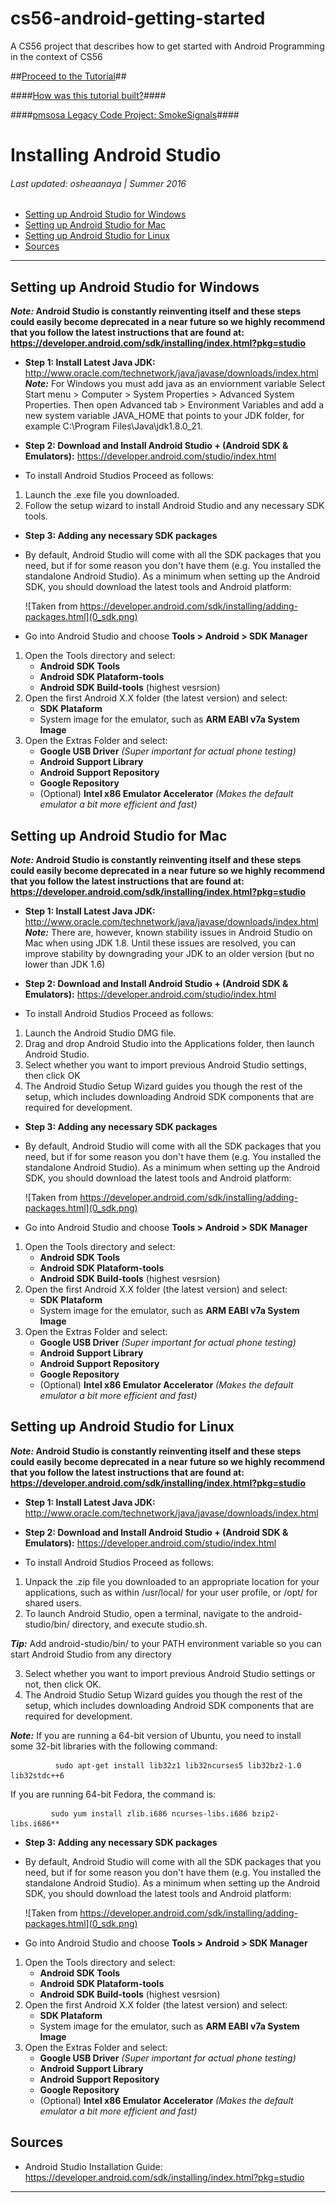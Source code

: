 # cs56-android-getting-started
A CS56 project that describes how to get started with Android Programming in the context of CS56

##[Proceed to the Tutorial](/docs/tutorial/index.md)##

####[How was this tutorial built?](GitTutorialBuilding.md)####

####[pmsosa Legacy Code Project: SmokeSignals](https://github.com/pmsosa/SmokeSignals)####

<h1> Installing Android Studio </h1>
<h6>Last updated: osheaanaya | Summer 2016</h6>

- [Setting up Android Studio for Windows](#0_androidWindows)
- [Setting up Android Studio for Mac](#0_androidMac)
- [Setting up Android Studio for Linux](#0_androidLinux)
- [Sources](#0_sources)

---


<h2 id="0_androidWindows">Setting up Android Studio for Windows</h2>

***Note:* Android Studio is constantly reinventing itself and these steps could easily become deprecated in a near future so we highly recommend that you follow the latest instructions that are found at: https://developer.android.com/sdk/installing/index.html?pkg=studio**

- **Step 1: Install Latest Java JDK:** http://www.oracle.com/technetwork/java/javase/downloads/index.html
	***Note:*** For Windows you must add java as an enviornment variable Select Start menu > Computer > System Properties > Advanced System Properties. Then open Advanced tab > Environment Variables and add a new system variable JAVA_HOME that points to your JDK folder, for example C:\Program Files\Java\jdk1.8.0_21.

- **Step 2: Download and Install Android Studio + (Android SDK & Emulators):** https://developer.android.com/studio/index.html
- To install Android Studios Proceed as follows:

1. Launch the .exe file you downloaded.
2. Follow the setup wizard to install Android Studio and any necessary SDK tools. 

- **Step 3: Adding any necessary SDK packages**
- By default, Android Studio will come with all the SDK packages that you need, but if for some reason you don't have them (e.g. You installed the standalone Android Studio). As a minimum when setting up the Android SDK, you should download the latest tools and Android platform:

   ![Taken from https://developer.android.com/sdk/installing/adding-packages.html](0_sdk.png)

- Go into Android Studio and choose **Tools > Android > SDK Manager**

1. Open the Tools directory and select:
	- **Android SDK Tools** 
	- **Android SDK Plataform-tools**
	- **Android SDK Build-tools** (highest vesrsion)
2. Open the first Android X.X folder (the latest version) and select:
	- **SDK Plataform**
	- System image for the emulator, such as **ARM EABI v7a System Image**
3. Open the Extras Folder and select:
	- **Google USB Driver** *(Super important for actual phone testing)*
	- **Android Support Library**
	- **Android Support Repository**
	- **Google Repository**
	- (Optional) **Intel x86 Emulator Accelerator** *(Makes the default emulator a bit more efficient and fast)*

<h2 id="0_androidMac">Setting up Android Studio for Mac</h2>

***Note:* Android Studio is constantly reinventing itself and these steps could easily become deprecated in a near future so we highly recommend that you follow the latest instructions that are found at: https://developer.android.com/sdk/installing/index.html?pkg=studio**

- **Step 1: Install Latest Java JDK:** http://www.oracle.com/technetwork/java/javase/downloads/index.html
	***Note:*** There are, however, known stability issues in Android Studio on Mac when using JDK 1.8. Until these issues are resolved, you can improve stability by downgrading your JDK to an older version (but no lower than JDK 1.6)

- **Step 2: Download and Install Android Studio + (Android SDK & Emulators):** https://developer.android.com/studio/index.html
- To install Android Studios Proceed as follows:

1. Launch the Android Studio DMG file.
2. Drag and drop Android Studio into the Applications folder, then launch Android Studio.
3. Select whether you want to import previous Android Studio settings, then click OK
4. The Android Studio Setup Wizard guides you though the rest of the setup, which includes downloading Android SDK components that are required for development.

- **Step 3: Adding any necessary SDK packages**
- By default, Android Studio will come with all the SDK packages that you need, but if for some reason you don't have them (e.g. You installed the standalone Android Studio). As a minimum when setting up the Android SDK, you should download the latest tools and Android platform:

   ![Taken from https://developer.android.com/sdk/installing/adding-packages.html](0_sdk.png)

- Go into Android Studio and choose **Tools > Android > SDK Manager**

1. Open the Tools directory and select:
	- **Android SDK Tools** 
	- **Android SDK Plataform-tools**
	- **Android SDK Build-tools** (highest vesrsion)
2. Open the first Android X.X folder (the latest version) and select:
	- **SDK Plataform**
	- System image for the emulator, such as **ARM EABI v7a System Image**
3. Open the Extras Folder and select:
	- **Google USB Driver** *(Super important for actual phone testing)*
	- **Android Support Library**
	- **Android Support Repository**
	- **Google Repository**
	- (Optional) **Intel x86 Emulator Accelerator** *(Makes the default emulator a bit more efficient and fast)*

<h2 id="0_androidLinux">Setting up Android Studio for Linux</h2>

***Note:* Android Studio is constantly reinventing itself and these steps could easily become deprecated in a near future so we highly recommend that you follow the latest instructions that are found at: https://developer.android.com/sdk/installing/index.html?pkg=studio**

- **Step 1: Install Latest Java JDK:** http://www.oracle.com/technetwork/java/javase/downloads/index.html

- **Step 2: Download and Install Android Studio + (Android SDK & Emulators):** https://developer.android.com/studio/index.html
- To install Android Studios Proceed as follows:

1. Unpack the .zip file you downloaded to an appropriate location for your applications, such as within /usr/local/ for your user profile, or /opt/ for shared users. 
2. To launch Android Studio, open a terminal, navigate to the android-studio/bin/ directory, and execute studio.sh. 

***Tip:*** Add android-studio/bin/ to your PATH environment variable so you can start Android Studio from any directory

3. Select whether you want to import previous Android Studio settings or not, then click OK.
4. The Android Studio Setup Wizard guides you though the rest of the setup, which includes downloading Android SDK components that are required for development.

***Note:***
If you are running a 64-bit version of Ubuntu, you need to install some 32-bit libraries with the following command:
          
              sudo apt-get install lib32z1 lib32ncurses5 lib32bz2-1.0 lib32stdc++6

If you are running 64-bit Fedora, the command is:
         
             sudo yum install zlib.i686 ncurses-libs.i686 bzip2-libs.i686**

- **Step 3: Adding any necessary SDK packages**
- By default, Android Studio will come with all the SDK packages that you need, but if for some reason you don't have them (e.g. You installed the standalone Android Studio). As a minimum when setting up the Android SDK, you should download the latest tools and Android platform:

   ![Taken from https://developer.android.com/sdk/installing/adding-packages.html](0_sdk.png)

- Go into Android Studio and choose **Tools > Android > SDK Manager**

1. Open the Tools directory and select:
	- **Android SDK Tools** 
	- **Android SDK Plataform-tools**
	- **Android SDK Build-tools** (highest vesrsion)
2. Open the first Android X.X folder (the latest version) and select:
	- **SDK Plataform**
	- System image for the emulator, such as **ARM EABI v7a System Image**
3. Open the Extras Folder and select:
	- **Google USB Driver** *(Super important for actual phone testing)*
	- **Android Support Library**
	- **Android Support Repository**
	- **Google Repository**
	- (Optional) **Intel x86 Emulator Accelerator** *(Makes the default emulator a bit more efficient and fast)*


<h2 id="0_sources">Sources</h2>

- Android Studio Installation Guide: https://developer.android.com/sdk/installing/index.html?pkg=studio

-------


	
